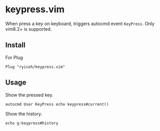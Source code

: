 # keypress.vim

When press a key on keyboard, triggers autocmd event `KeyPress`.
Only vim8.2+ is supported.

## Install

For Plug

```vim
Plug "ryicoh/keypress.vim"
```


## Usage

Show the pressed key.

```vim
autocmd User KeyPress echo keypress#current()
```

Show the history.

```vim
echo g:keypress#history
```
